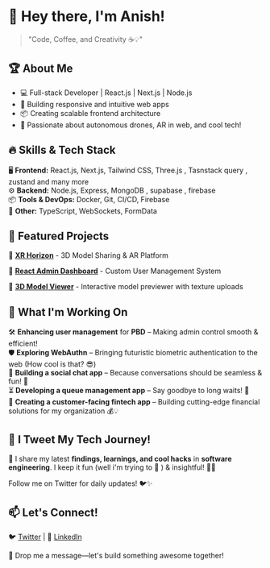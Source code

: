 # 🚀 Hey there, I'm Anish! 

> "Code, Coffee, and Creativity ☕💡"

## 🏆 About Me

- 💻 Full-stack Developer | React.js | Next.js | Node.js 
- 🎨 Building responsive and intuitive web apps
- 📦 Creating scalable frontend architecture
- 🚀 Passionate about autonomous drones, AR in web, and cool tech!

## 🔥 Skills & Tech Stack

🖥️ **Frontend:** React.js, Next.js, Tailwind CSS, Three.js , Tasnstack query , zustand and many more<br>
⚙️ **Backend:** Node.js, Express, MongoDB , supabase , firebase<br>
📦 **Tools & DevOps:** Docker, Git, CI/CD, Firebase<br>
📱 **Other:** TypeScript, WebSockets, FormData

## 📌 Featured Projects

🌟 **[XR Horizon](https://github.com/yourproject)** - 3D Model Sharing & AR Platform

🌟 **[React Admin Dashboard](https://github.com/yourproject)** - Custom User Management System

🌟 **[3D Model Viewer](https://github.com/yourproject)** - Interactive model previewer with texture uploads

## 🎯 What I'm Working On

🛠️ **Enhancing user management** for **PBD** – Making admin control smooth & efficient!<br>
🛡️ **Exploring WebAuthn** – Bringing futuristic biometric authentication to the web (How cool is that? 😎)<br>
💬 **Building a social chat app** – Because conversations should be seamless & fun! 📲<br>
⏳ **Developing a queue management app** – Say goodbye to long waits! 🚀<br>
🏦 **Creating a customer-facing fintech app** – Building cutting-edge financial solutions for my organization 💰💡<br>

## 📢 I Tweet My Tech Journey!

🚀 I share my latest **findings, learnings, and cool hacks** in **software engineering**. I keep it fun (well i'm trying to 🧔 ) & insightful! 🎯💡

Follow me on Twitter for daily updates! 🐦✨

## 📫 Let's Connect!

 🐦 [Twitter](https://twitter.com/itsanishmv) | 🔗 [LinkedIn](https://linkedin.com/in/anish-mv)

💌 Drop me a message—let's build something awesome together!
